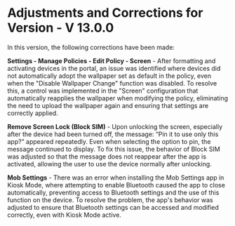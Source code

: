 # Adjustments and Corrections for Version - V 13.0.0

In this version, the following corrections have been made:

**Settings - Manage Policies - Edit Policy - Screen** - After formatting and activating devices in the portal, an issue was identified where devices did not automatically adopt the wallpaper set as default in the policy, even when the "Disable Wallpaper Change" function was disabled. To resolve this, a control was implemented in the "Screen" configuration that automatically reapplies the wallpaper when modifying the policy, eliminating the need to upload the wallpaper again and ensuring that settings are correctly applied.

**Remove Screen Lock (Block SIM)** - Upon unlocking the screen, especially after the device had been turned off, the message: “Pin it to use only this app?” appeared repeatedly. Even when selecting the option to pin, the message continued to display. To fix this issue, the behavior of Block SIM was adjusted so that the message does not reappear after the app is activated, allowing the user to use the device normally after unlocking.

**Mob Settings** - There was an error when installing the Mob Settings app in Kiosk Mode, where attempting to enable Bluetooth caused the app to close automatically, preventing access to Bluetooth settings and the use of this function on the device. To resolve the problem, the app's behavior was adjusted to ensure that Bluetooth settings can be accessed and modified correctly, even with Kiosk Mode active.
